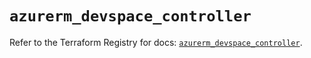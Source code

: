 # `azurerm_devspace_controller`

Refer to the Terraform Registry for docs: [`azurerm_devspace_controller`](https://registry.terraform.io/providers/hashicorp/azurerm/2.99.0/docs/resources/devspace_controller).
